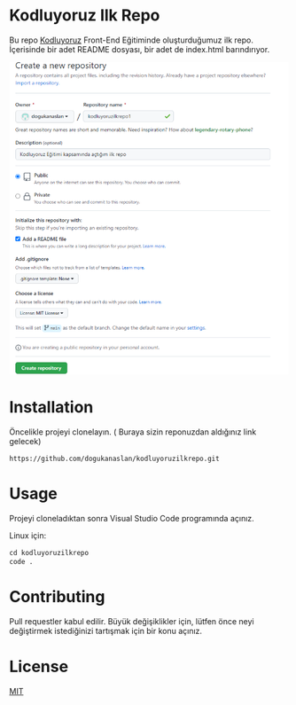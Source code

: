 # **Kodluyoruz Ilk Repo**
 Bu repo [Kodluyoruz](https://www.kodluyoruz.org/) Front-End Eğitiminde oluşturduğumuz ilk repo. İçerisinde bir adet README dosyası, bir adet de index.html barındırıyor.

![image](./kodluyoruz.png)

# **Installation**
Öncelikle projeyi clonelayın. ( Buraya sizin reponuzdan aldığınız link gelecek)

```
https://github.com/dogukanaslan/kodluyoruzilkrepo.git
```

# **Usage**

Projeyi cloneladıktan sonra Visual Studio Code programında açınız.

Linux için:
```
cd kodluyoruzilkrepo
code .
```

# **Contributing**
Pull requestler kabul edilir. Büyük değişiklikler için, lütfen önce neyi değiştirmek istediğinizi tartışmak için bir konu açınız.


# **License**
[MIT](https://choosealicense.com/licenses/mit/)